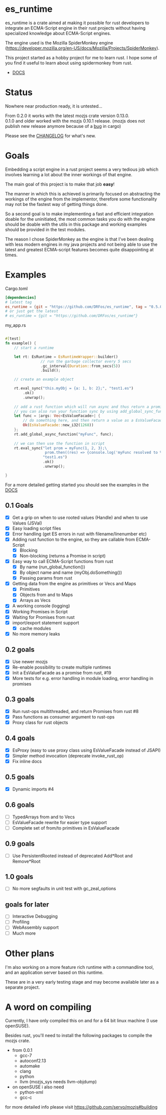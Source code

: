 # es_runtime

es_runtime is a crate aimed at making it possible for rust developers to integrate an ECMA-Script engine in their rust projects without having specialized knowledge about ECMA-Script engines.

The engine used is the Mozilla SpiderMonkey engine (https://developer.mozilla.org/en-US/docs/Mozilla/Projects/SpiderMonkey).

This project started as a hobby project for me to learn rust. I hope some of you find it useful to learn about using spidermonkey from rust.

* [DOCS](https://drfos.github.io/es_runtime/es_runtime/index.html)

# Status

Nowhere near production ready, it is untested...

From 0.2.0 it works with the latest mozjs crate version 0.13.0.  
0.1.0 and older worked with the mozjs 0.10.1 release. (mozjs does not publish new release anymore because of a [bug](https://github.com/rust-lang/cargo/issues/6917) in cargo)

Please see the [CHANGELOG](CHANGELOG.md) for what's new.

# Goals

Embedding a script engine in a rust project seems a very tedious job which involves learning a lot about the inner workings of that engine.

The main goal of this project is to make that job **easy**!

The manner in which this is achieved is primarily focused on abstracting the workings of the engine from the implementor, therefore some functionality may not be the fastest way of getting things done.

So a second goal is to make implementing a fast and efficient integration doable for the uninitiated, the most common tasks you do with the engine should be doable with the utils in this package and working examples should be provided in the test modules.

The reason I chose SpiderMonkey as the engine is that I've been dealing with less modern engines in my java projects and not being able to use the latest and greatest ECMA-script features becomes quite disappointing at times.    

# Examples

Cargo.toml

```toml
[dependencies]
# latest tag
es_runtime = {git = "https://github.com/DRFos/es_runtime", tag = "0.5.0"}
# or just get the latest
# es_runtime = {git = "https://github.com/DRFos/es_runtime"}

```

my_app.rs

```rust

#[test]
fn example() {
    // start a runtime

    let rt: EsRuntime = EsRuntimeWrapper::builder()
                // run the garbage collector every 5 secs
                .gc_interval(Duration::from_secs(5))
                .build();

    // create an example object

    rt.eval_sync("this.myObj = {a: 1, b: 2};", "test1.es")
        .ok()
        .unwrap();
    
    // add a rust function which will run async and thus return a promise in script
    // you can also run your function sync by using add_global_sync_function instead
    let func = |args: Vec<EsValueFacade>| {
        // do something here, and then return a value as a EsValueFacade
        Ok(EsValueFacade::new_i32(1268))
    };
    rt.add_global_async_function("myFunc", func);
    
    // we can then use the function in script
    rt.eval_sync("let prom = myFunc(1, 2, 3);\
                  prom.then((res) => {console.log('myFunc resolved to %s', res);});", 
                 "test1.es")
                 .ok()
                 .unwrap();

}
```

For a more detailed getting started you should see the examples in the [DOCS](https://drfos.github.io/es_runtime/es_runtime/index.html#examples)

## 0.1 Goals

* [x] Get a grip on when to use rooted values (Handle) and when to use Values (JSVal) 
* [x] Easy loading script files
* [x] Error handling (get ES errors in rust with filename/linenumber etc)
* [x] Adding rust function to the engine, so they are callable from ECMA-Script
  * [x] Blocking
  * [x] Non-blocking (returns a Promise in script)
* [x] Easy way to call ECMA-Script functions from rust
  * [x] By name (run_global_function())
  * [x] By object name and name (myObj.doSomething())
  * [x] Passing params from rust
* [x] Getting data from the engine as primitives or Vecs and Maps
  * [x] Primitives
  * [x] Objects from and to Maps
  * [x] Arrays as Vecs
* [x] A working console (logging)
* [x] Working Promises in Script
* [x] Waiting for Promises from rust
* [x] import/export statement support
  * [x] cache modules
* [x] No more memory leaks

## 0.2 goals

* [x] Use newer mozjs
* [x] Re-enable possibility to create multiple runtimes
* [x] Init a EsValueFacade as a promise from rust, #19
* [x] More tests for e.g. error handling in module loading, error handling in promises

## 0.3 goals 

* [x] Run rust-ops multithreaded, and return Promises from rust #8
* [x] Pass functions as consumer argument to rust-ops
* [x] Proxy class for rust objects

## 0.4 goals

* [x] EsProxy (easy to use proxy class using EsValueFacade instead of JSAPI)
* [x] Simpler method invocation (deprecate invoke_rust_op)
* [x] Fix inline docs

## 0.5 goals

* [x] Dynamic imports #4

## 0.6 goals

* [ ] TypedArrays from and to Vecs
* [ ] EsValueFacade rewrite for easier type support
* [ ] Complete set of from/to primitives in EsValueFacade

## 0.9 goals

* [ ] Use PersistentRooted instead of deprecated Add\*Root and Remove\*Root

## 1.0 goals

* [ ] No more segfaults in unit test with gc_zeal_options

## goals for later

* [ ] Interactive Debugging
* [ ] Profiling
* [ ] WebAssembly support
* [ ] Much more

# Other plans

I'm also working on a more feature rich runtime with a commandline tool, and an application server based on this runtime.

These are in a very early testing stage and may become available later as a separate project.

# A word on compiling

Currently, I have only compiled this on and for a 64 bit linux machine (I use openSUSE).

Besides rust, you'll need to install the following packages to compile the mozjs crate.

* from 0.0.1
    * gcc-7
    * autoconf2.13
    * automake
    * clang
    * python
    * llvm (mozjs_sys needs llvm-objdump)
* on openSUSE i also need
  * python-xml
  * gcc-c

for more detailed info please visit https://github.com/servo/mozjs#building 


